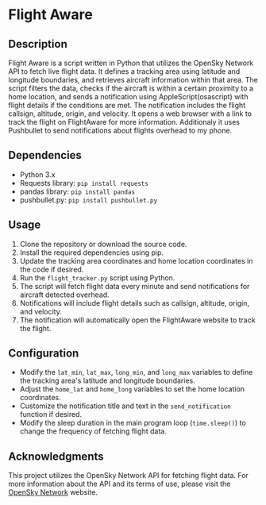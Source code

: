 # Flight Aware

## Description

Flight Aware is a script written in Python that utilizes the OpenSky Network API to fetch live flight data. It defines a tracking area using latitude and longitude boundaries, and retrieves aircraft information within that area. The script filters the data, checks if the aircraft is within a certain proximity to a home location, and sends a notification using AppleScript(osascript) with flight details if the conditions are met. The notification includes the flight callsign, altitude, origin, and velocity. It opens a web browser with a link to track the flight on FlightAware for more information. Additionaly it uses Pushbullet to send notifications about flights overhead to my phone.

## Dependencies

- Python 3.x
- Requests library: `pip install requests`
- pandas library: `pip install pandas`
- pushbullet.py:  `pip install pushbullet.py`

## Usage

1. Clone the repository or download the source code.
2. Install the required dependencies using pip.
3. Update the tracking area coordinates and home location coordinates in the code if desired.
4. Run the `flight_tracker.py` script using Python.
5. The script will fetch flight data every minute and send notifications for aircraft detected overhead.
6. Notifications will include flight details such as callsign, altitude, origin, and velocity.
7. The notification will automatically open the FlightAware website to track the flight.

## Configuration

- Modify the `lat_min`, `lat_max`, `long_min`, and `long_max` variables to define the tracking area's latitude and longitude boundaries.
- Adjust the `home_lat` and `home_long` variables to set the home location coordinates.
- Customize the notification title and text in the `send_notification` function if desired.
- Modify the sleep duration in the main program loop (`time.sleep()`) to change the frequency of fetching flight data.

## Acknowledgments

This project utilizes the OpenSky Network API for fetching flight data. For more information about the API and its terms of use, please visit the [OpenSky Network](https://opensky-network.org/) website.

